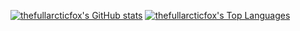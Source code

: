 [![thefullarcticfox's GitHub stats](https://github-readme-stats.vercel.app/api?username=thefullarcticfox&show_icons=true&count_private=true&hide_border=true&bg_color=0d1117&title_color=eb4910&icon_color=eb4910&text_color=c9d1d9&custom_title=thefullarcticfox%27s%20GitHub%20stats)](https://github.com/anuraghazra/github-readme-stats)
[![thefullarcticfox's Top Languages](https://github-readme-stats.vercel.app/api/top-langs/?username=thefullarcticfox&layout=compact&langs_count=10&hide_border=true&bg_color=0d1117&title_color=eb4910&text_color=c9d1d9&hide=php,html,css,scss,objective-c)](https://github.com/anuraghazra/github-readme-stats)

<!--
[![thefullarcticfox's github trophy](https://github-profile-trophy.vercel.app/?username=thefullarcticfox&theme=darkhub&no-bg=true&no-frame=true)](https://github.com/ryo-ma/github-profile-trophy)
-->
